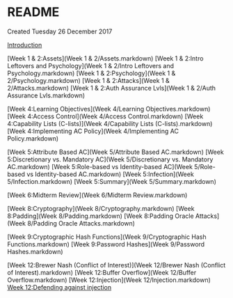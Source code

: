 # README
Created Tuesday 26 December 2017

[Introduction](Introduction.markdown)

[Week 1 & 2:Assets](Week 1 & 2/Assets.markdown)
[Week 1 & 2:Intro Leftovers and Psychology](Week 1 & 2/Intro Leftovers and Psychology.markdown)
[Week 1 & 2:Psychology](Week 1 & 2/Psychology.markdown)
[Week 1 & 2:Attacks](Week 1 & 2/Attacks.markdown)
[Week 1 & 2:Auth Assurance Lvls](Week 1 & 2/Auth Assurance Lvls.markdown)

[Week 4:Learning Objectives](Week 4/Learning Objectives.markdown)
[Week 4:Access Control](Week 4/Access Control.markdown)
[Week 4:Capability Lists (C-lists)](Week 4/Capability Lists (C-lists).markdown)
[Week 4:Implementing AC Policy](Week 4/Implementing AC Policy.markdown)

[Week 5:Attribute Based AC](Week 5/Attribute Based AC.markdown)
[Week 5:Discretionary vs. Mandatory AC](Week 5/Discretionary vs. Mandatory AC.markdown)
[Week 5:Role-based vs Identity-based AC](Week 5/Role-based vs Identity-based AC.markdown)
[Week 5:Infection](Week 5/Infection.markdown)
[Week 5:Summary](Week 5/Summary.markdown)

[Week 6:Midterm Review](Week 6/Midterm Review.markdown)

[Week 8:Cryptography](Week 8/Cryptography.markdown)
[Week 8:Padding](Week 8/Padding.markdown)
[Week 8:Padding Oracle Attacks](Week 8/Padding Oracle Attacks.markdown)

[Week 9:Cryptographic Hash Functions](Week 9/Cryptographic Hash Functions.markdown)
[Week 9:Password Hashes](Week 9/Password Hashes.markdown)

[Week 12:Brewer Nash (Conflict of Interest)](Week 12/Brewer Nash (Conflict of Interest).markdown)
[Week 12:Buffer Overflow](Week 12/Buffer Overflow.markdown)
[Week 12:Injection](Week 12/Injection.markdown)
[Week 12:Defending against injection](Week_12/Defending%20against%20injection.markdown)

